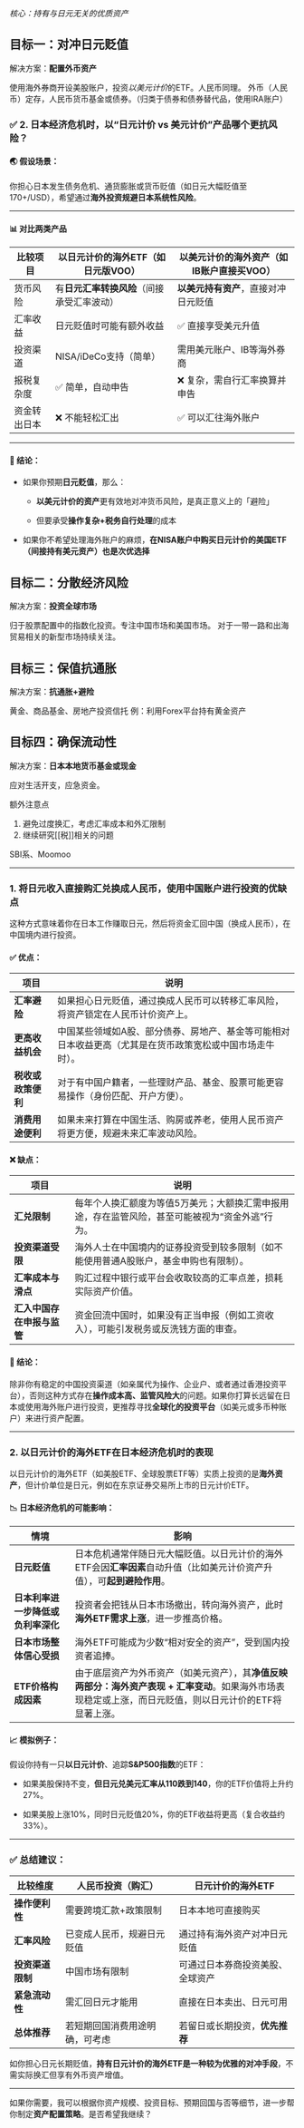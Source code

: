 *核心：持有与日元无关的优质资产*

## 目标一：对冲日元贬值

解决方案：**配置外币资产**

使用海外券商开设美股账户，投资*以美元计价*的ETF。人民币同理。
外币（人民币）定存，人民币货币基金或债券。（归类于债券和债券替代品，使用IRA账户）

### ✅ 2. 日本经济危机时，以“日元计价 vs 美元计价”产品哪个更抗风险？

#### 🌏 假设场景：

你担心日本发生债务危机、通货膨胀或货币贬值（如日元大幅贬值至170+/USD），希望通过**海外投资规避日本系统性风险**。

---

#### 📊 对比两类产品

| 比较项目   | 以日元计价的海外ETF（如日元版VOO）    | 以美元计价的海外资产（如IB账户直接买VOO） |
| ------ | ----------------------- | ----------------------- |
| 货币风险   | 有**日元汇率转换风险**（间接承受汇率波动） | **以美元持有资产**，直接对冲日元贬值    |
| 汇率收益   | 日元贬值时可能有额外收益            | ✅ 直接享受美元升值              |
| 投资渠道   | NISA/iDeCo支持（简单）        | 需用美元账户、IB等海外券商          |
| 报税复杂度  | ✅ 简单，自动申告               | ❌ 复杂，需自行汇率换算并申告         |
| 资金转出日本 | ❌ 不能轻松汇出                | ✅ 可以汇往海外账户              |

---

#### 🧠 结论：

- 如果你预期**日元贬值**，那么：
    
    - **以美元计价的资产**更有效地对冲货币风险，是真正意义上的「避险」
        
    - 但要承受**操作复杂+税务自行处理**的成本
        
- 如果你不希望处理海外账户的麻烦，**在NISA账户中购买日元计价的美国ETF（间接持有美元资产）也是次优选择**



## 目标二：分散经济风险

解决方案：**投资全球市场**

归于股票配置中的指数化投资。专注中国市场和美国市场。
对于一带一路和出海贸易相关的新型市场持续关注。
## 目标三：保值抗通胀

解决方案：**抗通胀+避险**

黄金、商品基金、房地产投资信托
例：利用Forex平台持有黄金资产
## 目标四：确保流动性

解决方案：**日本本地货币基金或现金**

应对生活开支，应急资金。

额外注意点
1. 避免过度换汇，考虑汇率成本和外汇限制
2. 继续研究[[税]]相关的问题


SBI系、Moomoo

---

### **1. 将日元收入直接购汇兑换成人民币，使用中国账户进行投资的优缺点**

这种方式意味着你在日本工作赚取日元，然后将资金汇回中国（换成人民币），在中国境内进行投资。

#### ✅ **优点：**

|项目|说明|
|---|---|
|**汇率避险**|如果担心日元贬值，通过换成人民币可以转移汇率风险，将资产锁定在人民币计价资产上。|
|**更高收益机会**|中国某些领域如A股、部分债券、房地产、基金等可能相对日本收益更高（尤其是在货币政策宽松或中国市场走牛时）。|
|**税收或政策便利**|对于有中国户籍者，一些理财产品、基金、股票可能更容易操作（身份匹配、开户方便）。|
|**消费用途便利**|如果未来打算在中国生活、购房或养老，使用人民币资产将更方便，规避未来汇率波动风险。|

#### ❌ **缺点：**

|项目|说明|
|---|---|
|**汇兑限制**|每年个人换汇额度为等值5万美元；大额换汇需申报用途，存在监管风险，甚至可能被视为“资金外逃”行为。|
|**投资渠道受限**|海外人士在中国境内的证券投资受到较多限制（如不能使用普通A股账户，基金申购也有限制）。|
|**汇率成本与滑点**|购汇过程中银行或平台会收取较高的汇率点差，损耗实际资产价值。|
|**汇入中国存在申报与监管**|资金回流中国时，如果没有正当申报（例如工资收入），可能引发税务或反洗钱方面的审查。|

#### 📌 结论：

除非你有稳定的中国投资渠道（如亲属代为操作、企业户、或者通过香港投资平台），否则这种方式存在**操作成本高、监管风险大**的问题。如果你打算长远留在日本或使用海外账户进行投资，更推荐寻找**全球化的投资平台**（如美元或多币种账户）来进行资产配置。

---

### **2. 以日元计价的海外ETF在日本经济危机时的表现**

以日元计价的海外ETF（如美股ETF、全球股票ETF等）实质上投资的是**海外资产**，但计价单位是日元，例如在东京证券交易所上市的日元计价ETF。

#### 📉 **日本经济危机的可能影响：**

|情境|影响|
|---|---|
|**日元贬值**|日本危机通常伴随日元大幅贬值。以日元计价的海外ETF会因**汇率因素**自动升值（比如美元计价资产升值），可**起到避险作用**。|
|**日本利率进一步降低或负利率深化**|投资者会把钱从日本市场撤出，转向海外资产，此时**海外ETF需求上涨**，进一步推高价格。|
|**日本市场整体信心受损**|海外ETF可能成为少数“相对安全的资产”，受到国内投资者追捧。|
|**ETF价格构成因素**|由于底层资产为外币资产（如美元资产），其**净值反映两部分：海外资产表现 + 汇率变动**。如果海外市场表现稳定或上涨，而日元贬值，则以日元计价的ETF将显著上涨。|

#### 📈 **模拟例子**：

假设你持有一只**以日元计价**、追踪**S&P500指数**的ETF：

- 如果美股保持不变，**但日元兑美元汇率从110跌到140**，你的ETF价值将上升约27%。
    
- 如果美股上涨10%，同时日元贬值20%，你的ETF收益将更高（复合收益约33%）。
    

---

### ✅ **总结建议：**

|比较维度|人民币投资（购汇）|日元计价的海外ETF|
|---|---|---|
|**操作便利性**|需要跨境汇款+政策限制|日本本地可直接购买|
|**汇率风险**|已变成人民币，规避日元贬值|通过持有海外资产对冲日元贬值|
|**投资渠道限制**|中国市场有限制|可通过日本券商投资美股、全球资产|
|**紧急流动性**|需汇回日元才能用|直接在日本卖出、日元可用|
|**总体推荐**|若短期回国消费用途明确，可考虑|若留日或长期投资，**优先推荐**|

如你担心日元长期贬值，**持有日元计价的海外ETF是一种较为优雅的对冲手段**，不需实际换汇但享有外币资产增值。

---

如果你需要，我可以根据你资产规模、投资目标、预期回国与否等细节，进一步帮你制定**资产配置策略**。是否希望我继续？
